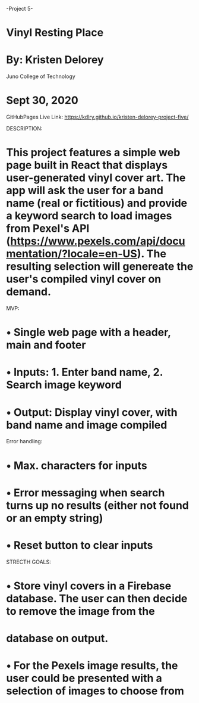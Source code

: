 -Project 5-
# Vinyl Resting Place
# By: Kristen Delorey

Juno College of Technology
# Sept 30, 2020

GitHubPages Live Link: https://kdlry.github.io/kristen-delorey-project-five/

DESCRIPTION:
# This project features a simple web page built in React that displays user-generated vinyl cover art. The app will ask the user for a band name (real or fictitious) and provide a keyword search to load images from Pexel's API (https://www.pexels.com/api/documentation/?locale=en-US). The resulting selection will genereate the user's compiled vinyl cover on demand.

MVP:
# • Single web page with a header, main and footer
# • Inputs: 1. Enter band name, 2. Search image keyword
# • Output: Display vinyl cover, with band name and image compiled

Error handling:
# • Max. characters for inputs
# • Error messaging when search turns up no results (either not found or an empty string)
# • Reset button to clear inputs

STRECTH GOALS:
# • Store vinyl covers in a Firebase database. The user can then decide to remove the image from the
# database on output.
# • For the Pexels image results, the user could be presented with a selection of images to choose from
